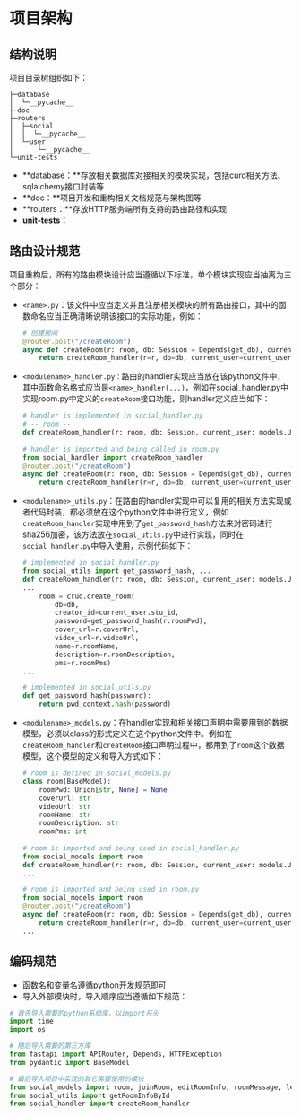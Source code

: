 # 项目架构

## 结构说明

项目目录树组织如下：

```
├─database
│  └─__pycache__
├─doc
├─routers
│  ├─social
│  │  └─__pycache__
│  └─user
│      └─__pycache__
└─unit-tests
```

+ **database：**存放相关数据库对接相关的模块实现，包括curd相关方法、sqlalchemy接口封装等
+ **doc：**项目开发和重构相关文档规范与架构图等
+ **routers：**存放HTTP服务端所有支持的路由路径和实现
+ **unit-tests：**

## 路由设计规范

项目重构后，所有的路由模块设计应当遵循以下标准，单个模块实现应当抽离为三个部分：

+ `<name>.py`：该文件中应当定义并且注册相关模块的所有路由接口，其中的函数命名应当正确清晰说明该接口的实际功能，例如：

  ```python
  # 创建房间
  @router.post("/createRoom")
  async def createRoom(r: room, db: Session = Depends(get_db), current_user: models.User = Depends(get_current_user)):
      return createRoom_handler(r=r, db=db, current_user=current_user)
  ```

+ `<modulename>_handler.py：`路由的handler实现应当放在该python文件中，其中函数命名格式应当是`<name>_handler(...)`，例如在social_handler.py中实现room.py中定义的`createRoom`接口功能，则handler定义应当如下：

  ```python
  # handler is implemented in social_handler.py
  # -- room --
  def createRoom_handler(r: room, db: Session, current_user: models.User):
      
  # handler is imported and being called in room.py
  from social_handler import createRoom_handler
  @router.post("/createRoom")
  async def createRoom(r: room, db: Session = Depends(get_db), current_user: models.User = Depends(get_current_user)):
      return createRoom_handler(r=r, db=db, current_user=current_user)
  ```

+ `<modulename>_utils.py`：在路由的handler实现中可以复用的相关方法实现或者代码封装，都必须放在这个python文件中进行定义，例如`createRoom_handler`实现中用到了`get_password_hash`方法来对密码进行sha256加密，该方法放在`social_utils.py`中进行实现，同时在`social_handler.py`中导入使用，示例代码如下：

  ```python
  # implemented in social_handler.py
  from social_utils import get_password_hash, ...
  def createRoom_handler(r: room, db: Session, current_user: models.User):
  ...
      room = crud.create_room(
          db=db, 
          creator_id=current_user.stu_id, 
          password=get_password_hash(r.roomPwd), 
          cover_url=r.coverUrl, 
          video_url=r.videoUrl, 
          name=r.roomName, 
          description=r.roomDescription, 
          pms=r.roomPms)
  ...
  
  # implemented in social_utils.py
  def get_password_hash(password):
      return pwd_context.hash(password)
  ```

+ `<modulename>_models.py`：在handler实现和相关接口声明中需要用到的数据模型，必须以class的形式定义在这个python文件中。例如在`createRoom_handler`和`createRoom`接口声明过程中，都用到了`room`这个数据模型，这个模型的定义和导入方式如下：

  ```python
  # room is defined in social_models.py
  class room(BaseModel):
      roomPwd: Union[str, None] = None
      coverUrl: str
      videoUrl: str
      roomName: str
      roomDescription: str
      roomPms: int
      
  # room is imported and being used in social_handler.py
  from social_models import room
  def createRoom_handler(r: room, db: Session, current_user: models.User):
  ...
  
  # room is imported and being used in room.py
  from social_models import room
  @router.post("/createRoom")
  async def createRoom(r: room, db: Session = Depends(get_db), current_user: models.User = Depends(get_current_user)):
      return createRoom_handler(r=r, db=db, current_user=current_user)
  ...
  ```

## 编码规范

+ 函数名和变量名遵循python开发规范即可
+ 导入外部模块时，导入顺序应当遵循如下规范：

```python
# 首先导入需要的python系统库，以import开头
import time
import os

# 随后导入需要的第三方库
from fastapi import APIRouter, Depends, HTTPException
from pydantic import BaseModel

# 最后导入项目中实现的其它需要使用的模块
from social_models import room, joinRoom, editRoomInfo, roomMessage, leaveRoomInfo, roomVideo
from social_utils import getRoomInfoById
from social_handler import createRoom_handler
```

